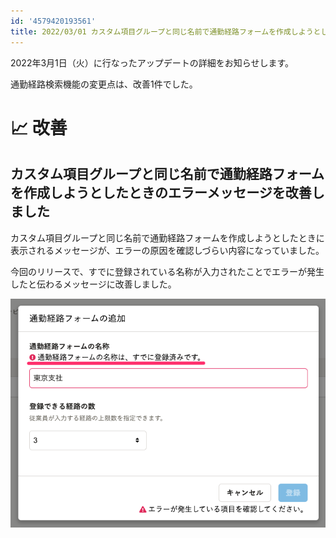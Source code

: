 ```yaml
---
id: '4579420193561'
title: 2022/03/01 カスタム項目グループと同じ名前で通勤経路フォームを作成しようとしたときのエラーメッセージを改善しました
---
```

2022年3月1日（火）に行なったアップデートの詳細をお知らせします。

通勤経路検索機能の変更点は、改善1件でした。

# 📈 改善

## カスタム項目グループと同じ名前で通勤経路フォームを作成しようとしたときのエラーメッセージを改善しました

カスタム項目グループと同じ名前で通勤経路フォームを作成しようとしたときに表示されるメッセージが、エラーの原因を確認しづらい内容になっていました。

今回のリリースで、すでに登録されている名称が入力されたことでエラーが発生したと伝わるメッセージに改善しました。

![](./__________2022-03-02_19_00_56.png)
